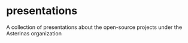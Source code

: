 # presentations
A collection of presentations about the open-source projects under the Asterinas organization
